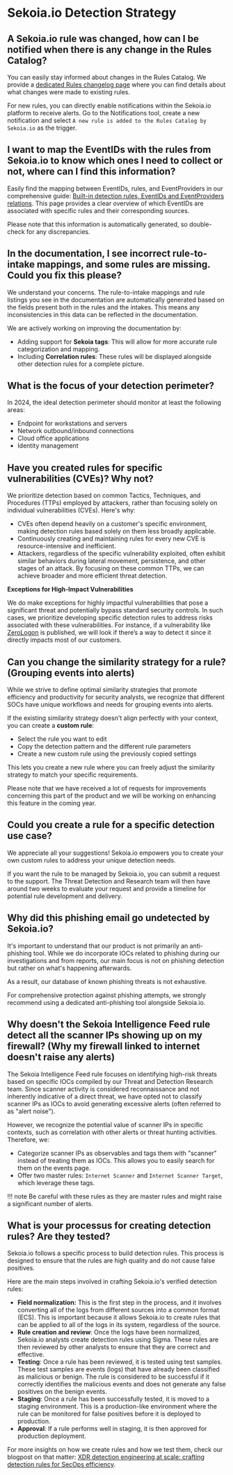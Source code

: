 # Sekoia.io Detection Strategy

## A Sekoia.io rule was changed, how can I be notified when there is any change in the Rules Catalog?

You can easily stay informed about changes in the Rules Catalog. We provide a [dedicated Rules changelog page](https://docs.sekoia.io/xdr/features/detect/rules_changelog/) where you can find details about what changes were made to existing rules.

For new rules, you can directly enable notifications within the Sekoia.io platform to receive alerts. Go to the Notifications tool, create a new notification and select `A new rule is added to the Rules Catalog by Sekoia.io` as the trigger. 


## I want to map the EventIDs with the rules from Sekoia.io to know which ones I need to collect or not, where can I find this information?

Easily find the mapping between EventIDs, rules, and EventProviders in our comprehensive guide: [Built-in detection rules, EventIDs and EventProviders relations](https://docs.sekoia.io/xdr/features/detect/built_in_detection_rules_eventids/). This page provides a clear overview of which EventIDs are associated with specific rules and their corresponding sources.

Please note that this information is automatically generated, so double-check for any discrepancies.
    
## In the documentation, I see incorrect rule-to-intake mappings, and some rules are missing. Could you fix this please?

We understand your concerns. The rule-to-intake mappings and rule listings you see in the documentation are automatically generated based on the fields present both in the rules and the intakes. This means any inconsistencies in this data can be reflected in the documentation.

We are actively working on improving the documentation by:

- Adding support for **Sekoia tags**: This will allow for more accurate rule categorization and mapping.
- Including **Correlation rules**: These rules will be displayed alongside other detection rules for a complete picture.

## What is the focus of your detection perimeter?
    
In 2024, the ideal detection perimeter should monitor at least the following areas: 

- Endpoint for workstations and servers
- Network outbound/inbound connections
- Cloud office applications
- Identity management

## Have you created rules for specific vulnerabilities (CVEs)? Why not? 

We prioritize detection based on common Tactics, Techniques, and Procedures (TTPs) employed by attackers, rather than focusing solely on individual vulnerabilities (CVEs). Here's why:

- CVEs often depend heavily on a customer's specific environment, making detection rules based solely on them less broadly applicable.
- Continuously creating and maintaining rules for every new CVE is resource-intensive and inefficient.
- Attackers, regardless of the specific vulnerability exploited, often exhibit similar behaviors during lateral movement, persistence, and other stages of an attack. By focusing on these common TTPs, we can achieve broader and more efficient threat detection.

**Exceptions for High-Impact Vulnerabilities**

We do make exceptions for highly impactful vulnerabilities that pose a significant threat and potentially bypass standard security controls. In such cases, we prioritize developing specific detection rules to address risks associated with these vulnerabilities. For instance, if a vulnerability like [ZeroLogon](https://app.sekoia.io/intelligence/objects/vulnerability--f0cce579-8483-4839-9da2-14bb266928a8) is published, we will look if there’s a way to detect it since it directly impacts most of our customers. 


## Can you change the similarity strategy for a rule? (Grouping events into alerts)

While we strive to define optimal similarity strategies that promote efficiency and productivity for security analysts, we recognize that different SOCs have unique workflows and needs for grouping events into alerts.

If the existing similarity strategy doesn't align perfectly with your context, you can create a **custom rule**: 

- Select the rule you want to edit 
- Copy the detection pattern and the different rule parameters 
- Create a new custom rule using the previously copied settings 

This lets you create a new rule where you can freely adjust the similarity strategy to match your specific requirements.

Please note that we have received a lot of requests for improvements concerning this part of the product and we will be working on enhancing this feature in the coming year. 

## Could you create a rule for a specific detection use case?

We appreciate all your suggestions! Sekoia.io empowers you to create your own custom rules to address your unique detection needs.

If you want the rule to be managed by Sekoia.io, you can submit a request to the support. The Threat Detection and Research team will then have around two weeks to evaluate your request and provide a timeline for potential rule development and delivery. 


## Why did this phishing email go undetected by Sekoia.io?

It's important to understand that our product is not primarily an anti-phishing tool. While we do incorporate IOCs related to phishing during our investigations and from reports, our main focus is not on phishing detection but rather on what's happening afterwards. 

As a result, our database of known phishing threats is not exhaustive.

For comprehensive protection against phishing attempts, we strongly recommend using a dedicated anti-phishing tool alongside Sekoia.io.

## Why doesn't the Sekoia Intelligence Feed rule detect all the scanner IPs showing up on my firewall? (Why my firewall linked to internet doesn't raise any alerts)

The Sekoia Intelligence Feed rule focuses on identifying high-risk threats based on specific IOCs compiled by our Threat and Detection Research team. Since scanner activity is considered reconnaissance and not inherently indicative of a direct threat, we have opted not to classify scanner IPs as IOCs to avoid generating excessive alerts (often referred to as "alert noise").

However, we recognize the potential value of scanner IPs in specific contexts, such as correlation with other alerts or threat hunting activities. Therefore, we:

- Categorize scanner IPs as observables and tags them with "scanner" instead of treating them as IOCs. This allows you to easily search for them on the events page.
- Offer two master rules: `Internet Scanner` and `Internet Scanner Target`, which leverage these tags.

!!! note
    Be careful with these rules as they are master rules and might raise a significant number of alerts. 

## What is your processus for creating detection rules? Are they tested?
    
Sekoia.io follows a specific process to build detection rules. This process is designed to ensure that the rules are high quality and do not cause false positives.

Here are the main steps involved in crafting Sekoia.io's verified detection rules:

- **Field normalization:** This is the first step in the process, and it involves converting all of the logs from different sources into a common format (ECS). This is important because it allows Sekoia.io to create rules that can be applied to all of the logs in its system, regardless of the source.
- **Rule creation and review**: Once the logs have been normalized, Sekoia.io analysts create detection rules using Sigma. These rules are then reviewed by other analysts to ensure that they are correct and effective.
- **Testing**: Once a rule has been reviewed, it is tested using test samples. These test samples are events (logs) that have already been classified as malicious or benign. The rule is considered to be successful if it correctly identifies the malicious events and does not generate any false positives on the benign events.
- **Staging**: Once a rule has been successfully tested, it is moved to a staging environment. This is a production-like environment where the rule can be monitored for false positives before it is deployed to production.
- **Approval**: If a rule performs well in staging, it is then approved for production deployment.

For more insights on how we create rules and how we test them, check our blogpost on that matter: [XDR detection engineering at scale: crafting detection rules for SecOps efficiency](https://blog.sekoia.io/xdr-detection-rules-at-scale/). 
